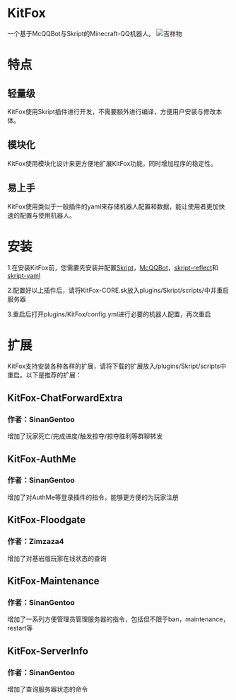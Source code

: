 # KitFox
一个基于McQQBot与Skript的Minecraft-QQ机器人。
![吉祥物](https://i.loli.net/2021/04/10/qHizhuI1SVZrPT5.jpg)
# 特点
## 轻量级
KitFox使用Skript插件进行开发，不需要额外进行编译，方便用户安装与修改本体。
## 模块化
KitFox使用模块化设计来更方便地扩展KitFox功能，同时增加程序的稳定性。
## 易上手
KitFox使用类似于一般插件的yaml来存储机器人配置和数据，能让使用者更加快速的配置与使用机器人。
# 安装
1.在安装KitFox前，您需要先安装并配置[Skript](https://www.mcbbs.net/thread-975466-1-1.html)，[McQQBot](https://www.mcbbs.net/forum.php?mod=viewthread&tid=1141509)，[skript-reflect](https://github.com/TPGamesNL/skript-reflect)和[skript-yaml](https://github.com/Sashie/skript-yaml)

2.配置好以上插件后，请将KitFox-CORE.sk放入plugins/Skript/scripts/中并重启服务器

3.重启后打开plugins/KitFox/config.yml进行必要的机器人配置，再次重启
# 扩展
KitFox支持安装各种各样的扩展，请将下载的扩展放入/plugins/Skript/scripts中重启。以下是推荐的扩展：
## KitFox-ChatForwardExtra
### 作者：SinanGentoo
增加了玩家死亡/完成进度/触发掠夺/掠夺胜利等群聊转发
## KitFox-AuthMe
### 作者：SinanGentoo
增加了对AuthMe等登录插件的指令，能够更方便的为玩家注册
## KitFox-Floodgate
### 作者：Zimzaza4
增加了对基岩版玩家在线状态的查询
## KitFox-Maintenance
### 作者：SinanGentoo
增加了一系列方便管理员管理服务器的指令，包括但不限于ban，maintenance，restart等
## KitFox-ServerInfo
### 作者：SinanGentoo
增加了查询服务器状态的命令
